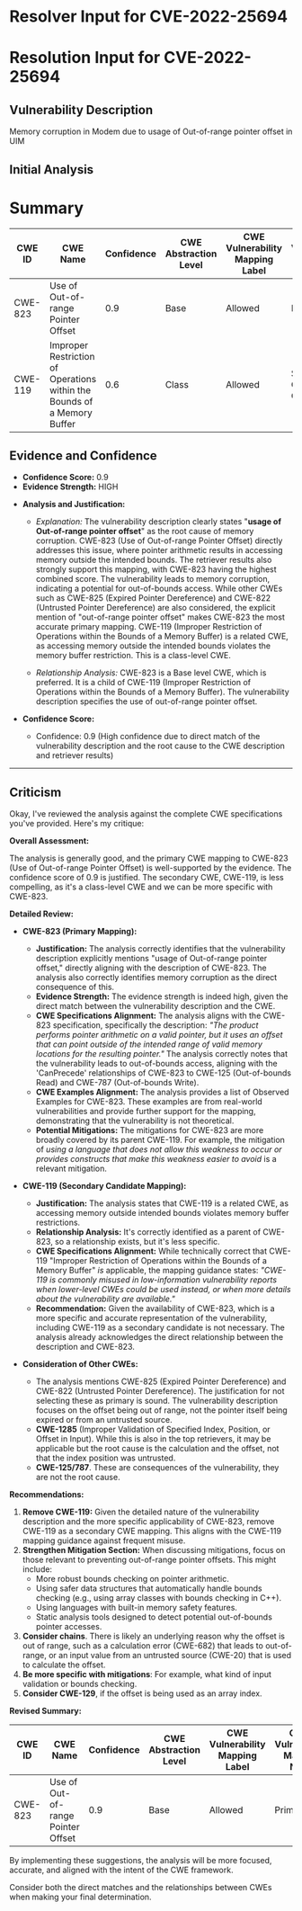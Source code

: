 # Resolver Input for CVE-2022-25694

# Resolution Input for CVE-2022-25694

## Vulnerability Description
Memory corruption in Modem due to usage of Out-of-range pointer offset in UIM

## Initial Analysis
# Summary
| CWE ID | CWE Name | Confidence | CWE Abstraction Level | CWE Vulnerability Mapping Label | CWE-Vulnerability Mapping Notes |
|---|---|---|---|---|---|
| CWE-823 | Use of Out-of-range Pointer Offset | 0.9 | Base | Allowed | Primary CWE |
| CWE-119 | Improper Restriction of Operations within the Bounds of a Memory Buffer | 0.6 | Class | Allowed | Secondary Candidate CWE |

## Evidence and Confidence

*   **Confidence Score:** 0.9
*   **Evidence Strength:** HIGH

- **Analysis and Justification:**  
  - *Explanation:* The vulnerability description clearly states "**usage of Out-of-range pointer offset**" as the root cause of memory corruption. CWE-823 (Use of Out-of-range Pointer Offset) directly addresses this issue, where pointer arithmetic results in accessing memory outside the intended bounds. The retriever results also strongly support this mapping, with CWE-823 having the highest combined score. The vulnerability leads to memory corruption, indicating a potential for out-of-bounds access. While other CWEs such as CWE-825 (Expired Pointer Dereference) and CWE-822 (Untrusted Pointer Dereference) are also considered, the explicit mention of "out-of-range pointer offset" makes CWE-823 the most accurate primary mapping. CWE-119 (Improper Restriction of Operations within the Bounds of a Memory Buffer) is a related CWE, as accessing memory outside the intended bounds violates the memory buffer restriction. This is a class-level CWE.
  
  - *Relationship Analysis:* CWE-823 is a Base level CWE, which is preferred. It is a child of CWE-119 (Improper Restriction of Operations within the Bounds of a Memory Buffer). The vulnerability description specifies the use of out-of-range pointer offset.

- **Confidence Score:**  
  - Confidence: 0.9 (High confidence due to direct match of the vulnerability description and the root cause to the CWE description and retriever results)

---

## Criticism
Okay, I've reviewed the analysis against the complete CWE specifications you've provided. Here's my critique:

**Overall Assessment:**

The analysis is generally good, and the primary CWE mapping to CWE-823 (Use of Out-of-range Pointer Offset) is well-supported by the evidence. The confidence score of 0.9 is justified. The secondary CWE, CWE-119, is less compelling, as it's a class-level CWE and we can be more specific with CWE-823.

**Detailed Review:**

*   **CWE-823 (Primary Mapping):**
    *   **Justification:** The analysis correctly identifies that the vulnerability description explicitly mentions "usage of Out-of-range pointer offset," directly aligning with the description of CWE-823. The analysis also correctly identifies memory corruption as the direct consequence of this.
    *   **Evidence Strength:** The evidence strength is indeed high, given the direct match between the vulnerability description and the CWE.
    *   **CWE Specifications Alignment:** The analysis aligns with the CWE-823 specification, specifically the description: *"The product performs pointer arithmetic on a valid pointer, but it uses an offset that can point outside of the intended range of valid memory locations for the resulting pointer."*  The analysis correctly notes that the vulnerability leads to out-of-bounds access, aligning with the 'CanPrecede' relationships of CWE-823 to CWE-125 (Out-of-bounds Read) and CWE-787 (Out-of-bounds Write).
    *   **CWE Examples Alignment:** The analysis provides a list of Observed Examples for CWE-823. These examples are from real-world vulnerabilities and provide further support for the mapping, demonstrating that the vulnerability is not theoretical.
    *   **Potential Mitigations:** The mitigations for CWE-823 are more broadly covered by its parent CWE-119. For example, the mitigation of *using a language that does not allow this weakness to occur or provides constructs that make this weakness easier to avoid* is a relevant mitigation.

*   **CWE-119 (Secondary Candidate Mapping):**
    *   **Justification:** The analysis states that CWE-119 is a related CWE, as accessing memory outside intended bounds violates memory buffer restrictions.
    *   **Relationship Analysis:** It's correctly identified as a parent of CWE-823, so a relationship exists, but it's less specific.
    *   **CWE Specifications Alignment:** While technically correct that CWE-119 "Improper Restriction of Operations within the Bounds of a Memory Buffer" *is* applicable, the mapping guidance states: *"CWE-119 is commonly misused in low-information vulnerability reports when lower-level CWEs could be used instead, or when more details about the vulnerability are available."*
    *   **Recommendation:** Given the availability of CWE-823, which is a more specific and accurate representation of the vulnerability, including CWE-119 as a secondary candidate is not necessary. The analysis already acknowledges the direct relationship between the description and CWE-823.

*   **Consideration of Other CWEs:**
    *   The analysis mentions CWE-825 (Expired Pointer Dereference) and CWE-822 (Untrusted Pointer Dereference). The justification for not selecting these as primary is sound. The vulnerability description focuses on the offset being out of range, not the pointer itself being expired or from an untrusted source.
    *   **CWE-1285** (Improper Validation of Specified Index, Position, or Offset in Input). While this is also in the top retrievers, it may be applicable but the root cause is the calculation and the offset, not that the index position was untrusted.
    *   **CWE-125/787**. These are consequences of the vulnerability, they are not the root cause.

**Recommendations:**

1.  **Remove CWE-119:** Given the detailed nature of the vulnerability description and the more specific applicability of CWE-823, remove CWE-119 as a secondary CWE mapping. This aligns with the CWE-119 mapping guidance against frequent misuse.
2.  **Strengthen Mitigation Section:** When discussing mitigations, focus on those relevant to preventing out-of-range pointer offsets. This might include:
    *   More robust bounds checking on pointer arithmetic.
    *   Using safer data structures that automatically handle bounds checking (e.g., using array classes with bounds checking in C++).
    *   Using languages with built-in memory safety features.
    *   Static analysis tools designed to detect potential out-of-bounds pointer accesses.
3.  **Consider chains**. There is likely an underlying reason why the offset is out of range, such as a calculation error (CWE-682) that leads to out-of-range, or an input value from an untrusted source (CWE-20) that is used to calculate the offset.
4.  **Be more specific with mitigations**: For example, what kind of input validation or bounds checking.
5. **Consider CWE-129**, if the offset is being used as an array index.

**Revised Summary:**

| CWE ID | CWE Name | Confidence | CWE Abstraction Level | CWE Vulnerability Mapping Label | CWE-Vulnerability Mapping Notes |
|---|---|---|---|---|---|
| CWE-823 | Use of Out-of-range Pointer Offset | 0.9 | Base | Allowed | Primary CWE |

By implementing these suggestions, the analysis will be more focused, accurate, and aligned with the intent of the CWE framework.

Consider both the direct matches and the relationships between CWEs
when making your final determination.
        